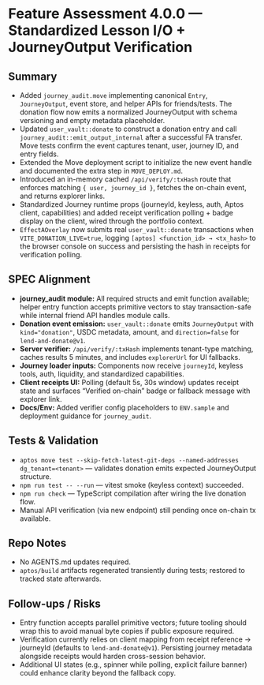 # Feature Assessment 4.0.0 — Standardized Lesson I/O + JourneyOutput Verification

## Summary
- Added `journey_audit.move` implementing canonical `Entry`, `JourneyOutput`, event store, and helper APIs for friends/tests. The donation flow now emits a normalized JourneyOutput with schema versioning and empty metadata placeholder.
- Updated `user_vault::donate` to construct a donation entry and call `journey_audit::emit_output_internal` after a successful FA transfer. Move tests confirm the event captures tenant, user, journey ID, and entry fields.
- Extended the Move deployment script to initialize the new event handle and documented the extra step in `MOVE_DEPLOY.md`.
- Introduced an in-memory cached `/api/verify/:txHash` route that enforces matching `{ user, journey_id }`, fetches the on-chain event, and returns explorer links.
- Standardized Journey runtime props (journeyId, keyless, auth, Aptos client, capabilities) and added receipt verification polling + badge display on the client, wired through the portfolio context.
- `EffectAOverlay` now submits real `user_vault::donate` transactions when `VITE_DONATION_LIVE=true`, logging `[aptos] <function_id> → <tx_hash>` to the browser console on success and persisting the hash in receipts for verification polling.

## SPEC Alignment
- **journey_audit module:** All required structs and emit function available; helper entry function accepts primitive vectors to stay transaction-safe while internal friend API handles module calls.
- **Donation event emission:** `user_vault::donate` emits `JourneyOutput` with `kind="donation"`, USDC metadata, amount, and `direction=false` for `lend-and-donate@v1`.
- **Server verifier:** `/api/verify/:txHash` implements tenant-type matching, caches results 5 minutes, and includes `explorerUrl` for UI fallbacks.
- **Journey loader inputs:** Components now receive `journeyId`, keyless tools, auth, liquidity, and standardized capabilities.
- **Client receipts UI:** Polling (default 5s, 30s window) updates receipt state and surfaces “Verified on-chain” badge or fallback message with explorer link.
- **Docs/Env:** Added verifier config placeholders to `ENV.sample` and deployment guidance for `journey_audit`.

## Tests & Validation
- `aptos move test --skip-fetch-latest-git-deps --named-addresses dg_tenant=<tenant>` — validates donation emits expected JourneyOutput structure.
- `npm run test -- --run` — vitest smoke (keyless context) succeeded.
- `npm run check` — TypeScript compilation after wiring the live donation flow.
- Manual API verification (via new endpoint) still pending once on-chain tx available.

## Repo Notes
- No AGENTS.md updates required.
- `aptos/build` artifacts regenerated transiently during tests; restored to tracked state afterwards.

## Follow-ups / Risks
- Entry function accepts parallel primitive vectors; future tooling should wrap this to avoid manual byte copies if public exposure required.
- Verification currently relies on client mapping from receipt reference → journeyId (defaults to `lend-and-donate@v1`). Persisting journey metadata alongside receipts would harden cross-session behavior.
- Additional UI states (e.g., spinner while polling, explicit failure banner) could enhance clarity beyond the fallback copy.
